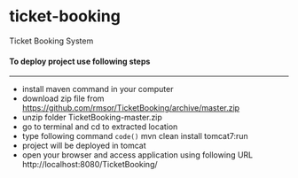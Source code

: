 # ticket-booking
Ticket Booking System


#### To deploy project use following steps
-----------------------------------------
* install maven command in your computer
* download zip file from https://github.com/rmsor/TicketBooking/archive/master.zip
* unzip folder TicketBooking-master.zip
* go to terminal and cd to extracted location
* type following command
	`code()`
	mvn clean install tomcat7:run
* project will be deployed in tomcat
* open your browser and access application using following URL
	http://localhost:8080/TicketBooking/



